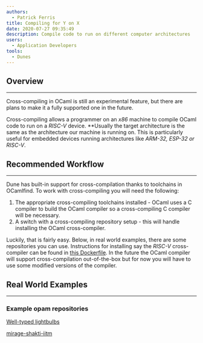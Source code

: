 ```yaml
---
authors:
  - Patrick Ferris
title: Compiling for Y on X
date: 2020-07-27 09:35:49
description: Compile code to run on different computer architectures
users:
  - Application Developers
tools:
  - Dunes
---
```


## Overview

---

Cross-compiling in OCaml is still an experimental feature, but there are plans to make it a fully supported one in the future. 

Cross-compiling allows a programmer on an *x86* machine to compile OCaml code to run on a *RISC-V* device. **Usually the target architecture is the same as the architecture our machine is running on. This is particularly useful for embedded devices running architectures like *ARM-32, ESP-32 or RISC-V*. 

## Recommended Workflow

---

Dune has built-in support for cross-compilation thanks to toolchains in OCamlfind. To work with cross-compiling you will need the following: 

1. The appropriate cross-compiling toolchains installed - OCaml uses a C compiler to build the OCaml compiler so a cross-compiling C compiler will be necessary. 
2. A switch with a cross-compiling repository setup - this will handle installing the OCaml cross-compiler.

Luckily, that is fairly easy. Below, in real world examples, there are some repositories you can use. Instructions for installing say the *RISC-V* cross-compiler can be found in [this Dockerfile](https://github.com/patricoferris/ocaml-on-riscv/blob/trunk/opam/Dockerfile). In the future the OCaml compiler will support cross-compilation out-of-the-box but for now you will have to use some modified versions of the compiler. 

## Real World Examples

---

### Example opam repositories

[Well-typed lightbulbs](https://github.com/well-typed-lightbulbs)

[mirage-shakti-iitm](https://github.com/mirage-shakti-iitm)